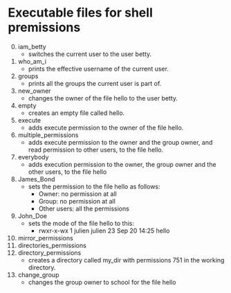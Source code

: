 # Executable files for shell premissions
0. iam_betty
   - switches the current user to the user betty.
1. who_am_i
   - prints the effective username of the current user.
2. groups
   - prints all the groups the current user is part of.
3. new_owner
   - changes the owner of the file hello to the user betty.
4. empty
   - creates an empty file called hello.
5. execute
   - adds execute permission to the owner of the file hello.
6. multiple_permissions
   - adds execute permission to the owner and the group owner, and read permission to other users, to the file hello.
7. everybody
   - adds execution permission to the owner, the group owner and the other users, to the file hello
8. James_Bond
   - sets the permission to the file hello as follows:
     - Owner: no permission at all
     - Group: no permission at all
     - Other users: all the permissions
9. John_Doe
   - sets the mode of the file hello to this:
     - rwxr-x-wx 1 julien julien 23 Sep 20 14:25 hello
10. mirror_permissions
11. directories_permissions
12. directory_permissions
    - creates a directory called my_dir with permissions 751 in the working directory.
13. change_group
    - changes the group owner to school for the file hello
